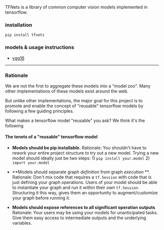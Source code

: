 TFNets is a library of common computer vision models implemented in tensorflow.

### installation

```
pip install tfnets
```

### models & usage instructions

* [vgg16](https://github.com/huyng/tfnets/blob/master/tfnets/vgg16)

---

### Rationale

We are not the first to aggregate these models into a "model zoo". Many other implementations of these models exist around the web.

But unlike other implementations, the major goal for this project is to promote and enable the concept of "reusable" tensorflow models by following a few guiding principles.

What makes a tensorflow model "reusable" you ask? We think it's the following

#### The tenets of a "reusable" tensorflow model

* **Models should be pip installable.** Rationale: You shouldn't have to rework your entire project structure to try out a new model. Trying a new model should ideally just be two steps:  1) `pip install your.model` 2) `import your.model`

* **Models should separate graph *definition* from graph *execution* **. Rationale: Don't mix code that requires a `tf.Session` with code that is just defining your graph operations. Users of your model should be able to instantiate your graph and run it within their *own* `tf.Session`. Structuring it this way,  gives them an opportunity to augment/customize your graph before running it.

* **Models should expose references to all significant operation outputs** Rationale: Your users may be using your models for unanticipated tasks. Give them easy access to intermediate outputs and the underlying variables.
